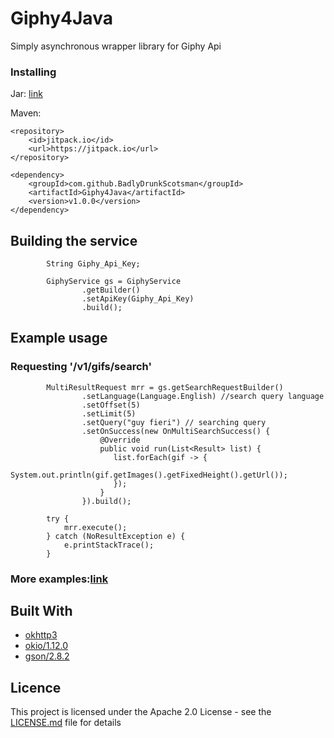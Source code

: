 # Giphy4Java
Simply asynchronous wrapper library for Giphy Api


### Installing
Jar: [link](https://github.com/BadlyDrunkScotsman/Giphy4Java/releases/download/v1.0.0/giphy4j.jar)

Maven:
```
<repository>
    <id>jitpack.io</id>
    <url>https://jitpack.io</url>
</repository>

<dependency>
    <groupId>com.github.BadlyDrunkScotsman</groupId>
    <artifactId>Giphy4Java</artifactId>
    <version>v1.0.0</version>
</dependency>
```



## Building the service
```
        String Giphy_Api_Key;

        GiphyService gs = GiphyService
                .getBuilder()
                .setApiKey(Giphy_Api_Key)
                .build();
```

## Example usage
### Requesting '/v1/gifs/search'
```
        MultiResultRequest mrr = gs.getSearchRequestBuilder()
                .setLanguage(Language.English) //search query language
                .setOffset(5)
                .setLimit(5)
                .setQuery("guy fieri") // searching query
                .setOnSuccess(new OnMultiSearchSuccess() {
                    @Override
                    public void run(List<Result> list) {
                       list.forEach(gif -> {
                           System.out.println(gif.getImages().getFixedHeight().getUrl());
                       });
                    }
                }).build();

        try {
            mrr.execute();
        } catch (NoResultException e) {
            e.printStackTrace();
        }
```
### More examples:[link](https://github.com/BadlyDrunkScotsman/Giphy4Java/wiki/More-Examples)

## Built With
* [okhttp3](https://mvnrepository.com/artifact/com.squareup.okhttp3/okhttp)
* [okio/1.12.0](https://mvnrepository.com/artifact/com.squareup.okio/okio/1.12.0)
* [gson/2.8.2](https://mvnrepository.com/artifact/com.google.code.gson/gson/2.8.2)

## Licence
This project is licensed under the Apache 2.0 License - see the [LICENSE.md](LICENSE.md) file for details
